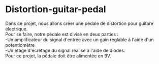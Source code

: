 # Distortion-guitar-pedal
Dans ce projet, nous allons créer une pédale de distortion pour guitare électrique.  
Pour se faire, notre pédale est divisé en deux parties :  
-Un amplificateur du signal d'entrée avec un gain réglable à l'aide d'un potentiomètre  
-Un étage d'écrêtage du signal réalisé à l'aide de diodes.  
Pour ce projet, la pédale doit être alimentée en 9V.  

